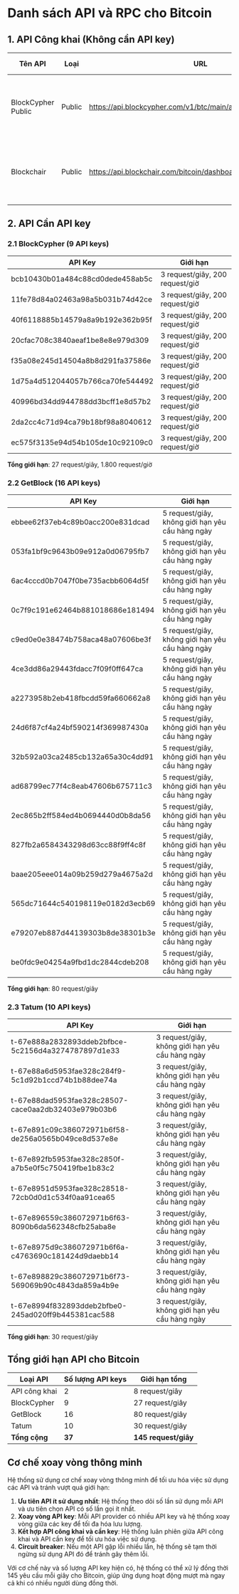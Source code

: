 # Danh sách API và RPC cho Bitcoin

## 1. API Công khai (Không cần API key)

| Tên API | Loại | URL | Giới hạn Yêu cầu | Ghi chú |
|---------|------|-----|-----------------|---------|
| BlockCypher Public | Public | https://api.blockcypher.com/v1/btc/main/addrs/{address}/balance | 3 request/giây, 200 request/giờ | API công khai, không cần API key |
| Blockchair | Public | https://api.blockchair.com/bitcoin/dashboards/address/{address} | 5 request/giây, 1.000 request/ngày | API công khai, không cần API key |

## 2. API Cần API key

### 2.1 BlockCypher (9 API keys)

| API Key | Giới hạn |
|---------|----------|
| bcb10430b01a484c88cd0dede458ab5c | 3 request/giây, 200 request/giờ |
| 11fe78d84a02463a98a5b031b74d42ce | 3 request/giây, 200 request/giờ |
| 40f6118885b14579a8a9b192e362b95f | 3 request/giây, 200 request/giờ |
| 20cfac708c3840aeaf1be8e8e979d309 | 3 request/giây, 200 request/giờ |
| f35a08e245d14504a8b8d291fa37586e | 3 request/giây, 200 request/giờ |
| 1d75a4d512044057b766ca70fe544492 | 3 request/giây, 200 request/giờ |
| 40996bd34dd944788dd3bcff1e8d57b2 | 3 request/giây, 200 request/giờ |
| 2da2cc4c71d94ca79b18bf98a8040612 | 3 request/giây, 200 request/giờ |
| ec575f3135e94d54b105de10c92109c0 | 3 request/giây, 200 request/giờ |

**Tổng giới hạn**: 27 request/giây, 1.800 request/giờ

### 2.2 GetBlock (16 API keys)

| API Key | Giới hạn |
|---------|----------|
| ebbee62f37eb4c89b0acc200e831dcad | 5 request/giây, không giới hạn yêu cầu hàng ngày |
| 053fa1bf9c9643b09e912a0d06795fb7 | 5 request/giây, không giới hạn yêu cầu hàng ngày |
| 6ac4cccd0b7047f0be735acbb6064d5f | 5 request/giây, không giới hạn yêu cầu hàng ngày |
| 0c7f9c191e62464b881018686e181494 | 5 request/giây, không giới hạn yêu cầu hàng ngày |
| c9ed0e0e38474b758aca48a07606be3f | 5 request/giây, không giới hạn yêu cầu hàng ngày |
| 4ce3dd86a29443fdacc7f09f0ff647ca | 5 request/giây, không giới hạn yêu cầu hàng ngày |
| a2273958b2eb418fbcdd59fa660662a8 | 5 request/giây, không giới hạn yêu cầu hàng ngày |
| 24d6f87cf4a24bf590214f369987430a | 5 request/giây, không giới hạn yêu cầu hàng ngày |
| 32b592a03ca2485cb132a65a30c4dd91 | 5 request/giây, không giới hạn yêu cầu hàng ngày |
| ad68799ec77f4c8eab47606b675711c3 | 5 request/giây, không giới hạn yêu cầu hàng ngày |
| 2ec865b2ff584ed4b0694440d0b8da56 | 5 request/giây, không giới hạn yêu cầu hàng ngày |
| 827fb2a6584343298d63cc88f9ff4c8f | 5 request/giây, không giới hạn yêu cầu hàng ngày |
| baae205eee014a09b259d279a4675a2d | 5 request/giây, không giới hạn yêu cầu hàng ngày |
| 565dc71644c540198119e0182d3ecb69 | 5 request/giây, không giới hạn yêu cầu hàng ngày |
| e79207eb887d44139303b8de38301b3e | 5 request/giây, không giới hạn yêu cầu hàng ngày |
| be0fdc9e04254a9fbd1dc2844cdeb208 | 5 request/giây, không giới hạn yêu cầu hàng ngày |

**Tổng giới hạn**: 80 request/giây

### 2.3 Tatum (10 API keys)

| API Key | Giới hạn |
|---------|----------|
| t-67e888a2832893ddeb2bfbce-5c2156d4a3274787897d1e33 | 3 request/giây, không giới hạn yêu cầu hàng ngày |
| t-67e88a6d5953fae328c284f9-5c1d92b1ccd74b1b88dee74a | 3 request/giây, không giới hạn yêu cầu hàng ngày |
| t-67e88dad5953fae328c28507-cace0aa2db32403e979b03b6 | 3 request/giây, không giới hạn yêu cầu hàng ngày |
| t-67e891c09c386072971b6f58-de256a0565b049ce8d537e8e | 3 request/giây, không giới hạn yêu cầu hàng ngày |
| t-67e892fb5953fae328c2850f-a7b5e0f5c750419fbe1b83c2 | 3 request/giây, không giới hạn yêu cầu hàng ngày |
| t-67e8951d5953fae328c28518-72cb0d0d1c534f0aa91cea65 | 3 request/giây, không giới hạn yêu cầu hàng ngày |
| t-67e896559c386072971b6f63-8090b6da562348cfb25aba8e | 3 request/giây, không giới hạn yêu cầu hàng ngày |
| t-67e8975d9c386072971b6f6a-c4763690c181424d9daebb14 | 3 request/giây, không giới hạn yêu cầu hàng ngày |
| t-67e898829c386072971b6f73-569069b90c4843da859a4b9e | 3 request/giây, không giới hạn yêu cầu hàng ngày |
| t-67e8994f832893ddeb2bfbe0-245ad020ff9b445381cac588 | 3 request/giây, không giới hạn yêu cầu hàng ngày |

**Tổng giới hạn**: 30 request/giây

## Tổng giới hạn API cho Bitcoin

| Loại API | Số lượng API keys | Giới hạn tổng |
|----------|-------------------|---------------|
| API công khai | 2 | 8 request/giây |
| BlockCypher | 9 | 27 request/giây |
| GetBlock | 16 | 80 request/giây |
| Tatum | 10 | 30 request/giây |
| **Tổng cộng** | **37** | **145 request/giây** |

## Cơ chế xoay vòng thông minh

Hệ thống sử dụng cơ chế xoay vòng thông minh để tối ưu hóa việc sử dụng các API và tránh vượt quá giới hạn:

1. **Ưu tiên API ít sử dụng nhất**: Hệ thống theo dõi số lần sử dụng mỗi API và ưu tiên chọn API có số lần gọi ít nhất.
2. **Xoay vòng API key**: Mỗi API provider có nhiều API key và hệ thống xoay vòng giữa các key để tối đa hóa lưu lượng.
3. **Kết hợp API công khai và cần key**: Hệ thống luân phiên giữa API công khai và API cần key để tối ưu hóa việc sử dụng.
4. **Circuit breaker**: Nếu một API gặp lỗi nhiều lần, hệ thống sẽ tạm thời ngừng sử dụng API đó để tránh gây thêm lỗi.

Với cơ chế này và số lượng API key hiện có, hệ thống có thể xử lý đồng thời 145 yêu cầu mỗi giây cho Bitcoin, giúp ứng dụng hoạt động mượt mà ngay cả khi có nhiều người dùng đồng thời.